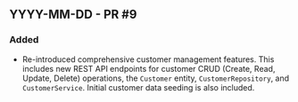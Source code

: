 ## YYYY-MM-DD - PR #9
### Added
- Re-introduced comprehensive customer management features. This includes new REST API endpoints for customer CRUD (Create, Read, Update, Delete) operations, the `Customer` entity, `CustomerRepository`, and `CustomerService`. Initial customer data seeding is also included.